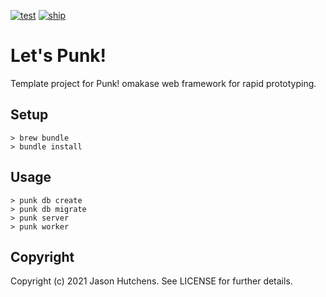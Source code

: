 [![test](https://github.com/kranzky/lets-punk/workflows/test/badge.svg)](https://github.com/kranzky/lets-punk/actions?query=workflow%3Atest)
[![ship](https://github.com/kranzky/lets-punk/workflows/ship/badge.svg)](https://github.com/kranzky/lets-punk/actions?query=workflow%3Aship)

# Let's Punk!

Template project for Punk! omakase web framework for rapid prototyping.

## Setup

```
> brew bundle
> bundle install
```

## Usage

```
> punk db create
> punk db migrate
> punk server
> punk worker
```

## Copyright

Copyright (c) 2021 Jason Hutchens. See LICENSE for further details.
